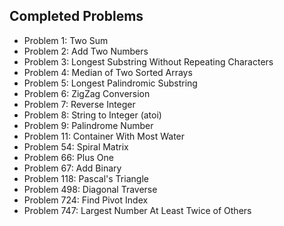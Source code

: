 ## Completed Problems
- Problem 1: Two Sum
- Problem 2: Add Two Numbers
- Problem 3: Longest Substring Without Repeating Characters
- Problem 4: Median of Two Sorted Arrays
- Problem 5: Longest Palindromic Substring
- Problem 6: ZigZag Conversion
- Problem 7: Reverse Integer
- Problem 8: String to Integer (atoi)
- Problem 9: Palindrome Number
- Problem 11: Container With Most Water
- Problem 54: Spiral Matrix
- Problem 66: Plus One
- Problem 67: Add Binary
- Problem 118: Pascal's Triangle
- Problem 498: Diagonal Traverse
- Problem 724: Find Pivot Index
- Problem 747: Largest Number At Least Twice of Others